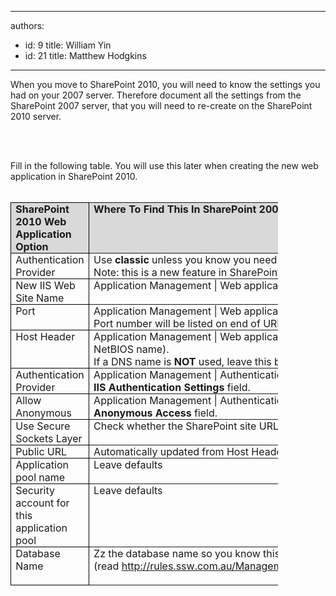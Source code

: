 

---
authors:
  - id: 9
    title: William Yin
  - id: 21
    title: Matthew Hodgkins
---




<span class='intro'> <p>When you move to SharePoint 2010, you will need to know the settings you had on your 2007 server. Therefore document all the settings from the SharePoint 2007 server, that you will need to re-create on the SharePoint 2010 server. </p>
<p>&#160;</p>
​​ </span>

<p style="margin&#58;0cm 0cm 0pt;">Fill in the following table. You will use this later when creating the new web application in SharePoint 2010.</p>
<p style="margin&#58;0cm 0cm 0pt;">&#160;</p>
<table cellspacing="0" cellpadding="0" border="1" style="border&#58;medium none;border-collapse&#58;collapse;width&#58;428px;height&#58;873px;"><tbody><tr><td valign="top" width="111" style="border&#58;1pt solid windowtext;width&#58;83.4pt;padding&#58;0cm 5.4pt;background-color&#58;rgb(217, 217, 217);"><p style="margin&#58;0cm 0cm 0pt;"><b>SharePoint 2010 Web Application Option</b></p></td>
<td valign="top" width="321" style="border-top-width&#58;1pt;border-top-style&#58;solid;border-right-width&#58;1pt;border-right-style&#58;solid;width&#58;240.95pt;border-bottom-width&#58;1pt;border-bottom-style&#58;solid;padding&#58;0cm 5.4pt;background-color&#58;rgb(217, 217, 217);"><p style="margin&#58;0cm 0cm 0pt;"><b>Where To Find This In SharePoint 2007</b></p></td>
<td valign="top" width="187" style="border-top-width&#58;1pt;border-top-style&#58;solid;border-right-width&#58;1pt;border-right-style&#58;solid;width&#58;140pt;border-bottom-width&#58;1pt;border-bottom-style&#58;solid;padding&#58;0cm 5.4pt;background-color&#58;rgb(217, 217, 217);"><p style="margin&#58;0cm 0cm 0pt;"><b>Answer</b></p></td></tr>
<tr><td valign="top" width="111" style="border-color&#58;rgb(240, 240, 240) windowtext windowtext;border-right-width&#58;1pt;border-right-style&#58;solid;width&#58;83.4pt;border-bottom-width&#58;1pt;border-bottom-style&#58;solid;padding&#58;0cm 5.4pt;border-left-width&#58;1pt;border-left-style&#58;solid;background-color&#58;transparent;"><p style="margin&#58;0cm 0cm 0pt;">Authentication Provider</p></td>
<td valign="top" width="321" style="border-right-width&#58;1pt;border-right-style&#58;solid;width&#58;240.95pt;border-bottom-width&#58;1pt;border-bottom-style&#58;solid;padding&#58;0cm 5.4pt;background-color&#58;transparent;"><p style="margin&#58;0cm 0cm 0pt;">Use <b>classic</b> unless you know you need <b>claims based authentication <br></b>Note&#58; this is a new feature in SharePoint 2010. </p></td>
<td valign="top" width="187" style="border-right-width&#58;1pt;border-right-style&#58;solid;width&#58;140pt;border-bottom-width&#58;1pt;border-bottom-style&#58;solid;padding&#58;0cm 5.4pt;background-color&#58;transparent;"><p style="margin&#58;0cm 0cm 0pt;">&#160;</p></td></tr>
<tr><td valign="top" width="111" style="border-color&#58;rgb(240, 240, 240) windowtext windowtext;border-right-width&#58;1pt;border-right-style&#58;solid;width&#58;83.4pt;border-bottom-width&#58;1pt;border-bottom-style&#58;solid;padding&#58;0cm 5.4pt;border-left-width&#58;1pt;border-left-style&#58;solid;background-color&#58;transparent;"><p style="margin&#58;0cm 0cm 0pt;">New IIS Web Site Name</p></td>
<td valign="top" width="321" style="border-right-width&#58;1pt;border-right-style&#58;solid;width&#58;240.95pt;border-bottom-width&#58;1pt;border-bottom-style&#58;solid;padding&#58;0cm 5.4pt;background-color&#58;transparent;"><p style="margin&#58;0cm 0cm 0pt;">Application Management | Web application list | <b>Name Field</b></p></td>
<td valign="top" width="187" style="border-right-width&#58;1pt;border-right-style&#58;solid;width&#58;140pt;border-bottom-width&#58;1pt;border-bottom-style&#58;solid;padding&#58;0cm 5.4pt;background-color&#58;transparent;"><p style="margin&#58;0cm 0cm 0pt;">&#160;</p></td></tr>
<tr><td valign="top" width="111" style="border-color&#58;rgb(240, 240, 240) windowtext windowtext;border-right-width&#58;1pt;border-right-style&#58;solid;width&#58;83.4pt;border-bottom-width&#58;1pt;border-bottom-style&#58;solid;padding&#58;0cm 5.4pt;border-left-width&#58;1pt;border-left-style&#58;solid;background-color&#58;transparent;"><p style="margin&#58;0cm 0cm 0pt;">Port</p></td>
<td valign="top" width="321" style="border-right-width&#58;1pt;border-right-style&#58;solid;width&#58;240.95pt;border-bottom-width&#58;1pt;border-bottom-style&#58;solid;padding&#58;0cm 5.4pt;background-color&#58;transparent;"><p style="margin&#58;0cm 0cm 0pt;">Application Management | Web application list | <b>URL Field</b>. <br>Port number will be listed on end of URL (if nothing its port 80)</p></td>
<td valign="top" width="187" style="border-right-width&#58;1pt;border-right-style&#58;solid;width&#58;140pt;border-bottom-width&#58;1pt;border-bottom-style&#58;solid;padding&#58;0cm 5.4pt;background-color&#58;transparent;"><p style="margin&#58;0cm 0cm 0pt;">&#160;</p></td></tr>
<tr><td valign="top" width="111" style="border-color&#58;rgb(240, 240, 240) windowtext windowtext;border-right-width&#58;1pt;border-right-style&#58;solid;width&#58;83.4pt;border-bottom-width&#58;1pt;border-bottom-style&#58;solid;padding&#58;0cm 5.4pt;border-left-width&#58;1pt;border-left-style&#58;solid;background-color&#58;transparent;"><p style="margin&#58;0cm 0cm 0pt;">Host Header</p></td>
<td valign="top" width="321" style="border-right-width&#58;1pt;border-right-style&#58;solid;width&#58;240.95pt;border-bottom-width&#58;1pt;border-bottom-style&#58;solid;padding&#58;0cm 5.4pt;background-color&#58;transparent;"><p style="margin&#58;0cm 0cm 0pt;">Application Management | Web application list | <b>URL Field</b> if a DNS name is used (not just the NetBIOS name). <br>If a DNS name is <b>NOT</b> used, leave this blank.</p></td>
<td valign="top" width="187" style="border-right-width&#58;1pt;border-right-style&#58;solid;width&#58;140pt;border-bottom-width&#58;1pt;border-bottom-style&#58;solid;padding&#58;0cm 5.4pt;background-color&#58;transparent;"><p style="margin&#58;0cm 0cm 0pt;">&#160;</p></td></tr>
<tr><td valign="top" width="111" style="border-color&#58;rgb(240, 240, 240) windowtext windowtext;border-right-width&#58;1pt;border-right-style&#58;solid;width&#58;83.4pt;border-bottom-width&#58;1pt;border-bottom-style&#58;solid;padding&#58;0cm 5.4pt;border-left-width&#58;1pt;border-left-style&#58;solid;background-color&#58;transparent;"><p style="margin&#58;0cm 0cm 0pt;">Authentication Provider</p></td>
<td valign="top" width="321" style="border-right-width&#58;1pt;border-right-style&#58;solid;width&#58;240.95pt;border-bottom-width&#58;1pt;border-bottom-style&#58;solid;padding&#58;0cm 5.4pt;background-color&#58;transparent;"><p style="margin&#58;0cm 0cm 0pt;">Application Management | Authentication Providers | (Click On the default zone if applicable) | <b>IIS Authentication Settings</b> field.</p></td>
<td valign="top" width="187" style="border-right-width&#58;1pt;border-right-style&#58;solid;width&#58;140pt;border-bottom-width&#58;1pt;border-bottom-style&#58;solid;padding&#58;0cm 5.4pt;background-color&#58;transparent;"><p style="margin&#58;0cm 0cm 0pt;">&#160;</p></td></tr>
<tr><td valign="top" width="111" style="border-color&#58;rgb(240, 240, 240) windowtext windowtext;border-right-width&#58;1pt;border-right-style&#58;solid;width&#58;83.4pt;border-bottom-width&#58;1pt;border-bottom-style&#58;solid;padding&#58;0cm 5.4pt;border-left-width&#58;1pt;border-left-style&#58;solid;background-color&#58;transparent;"><p style="margin&#58;0cm 0cm 0pt;">Allow Anonymous</p></td>
<td valign="top" width="321" style="border-right-width&#58;1pt;border-right-style&#58;solid;width&#58;240.95pt;border-bottom-width&#58;1pt;border-bottom-style&#58;solid;padding&#58;0cm 5.4pt;background-color&#58;transparent;"><p style="margin&#58;0cm 0cm 0pt;">Application Management | Authentication Providers | (Click On the default zone if applicable) | <b>Anonymous Access</b> field.</p></td>
<td valign="top" width="187" style="border-right-width&#58;1pt;border-right-style&#58;solid;width&#58;140pt;border-bottom-width&#58;1pt;border-bottom-style&#58;solid;padding&#58;0cm 5.4pt;background-color&#58;transparent;"><p style="margin&#58;0cm 0cm 0pt;">&#160;</p></td></tr>
<tr><td valign="top" width="111" style="border-color&#58;rgb(240, 240, 240) windowtext windowtext;border-right-width&#58;1pt;border-right-style&#58;solid;width&#58;83.4pt;border-bottom-width&#58;1pt;border-bottom-style&#58;solid;padding&#58;0cm 5.4pt;border-left-width&#58;1pt;border-left-style&#58;solid;background-color&#58;transparent;"><p style="margin&#58;0cm 0cm 0pt;">Use Secure Sockets Layer</p></td>
<td valign="top" width="321" style="border-right-width&#58;1pt;border-right-style&#58;solid;width&#58;240.95pt;border-bottom-width&#58;1pt;border-bottom-style&#58;solid;padding&#58;0cm 5.4pt;background-color&#58;transparent;"><p style="margin&#58;0cm 0cm 0pt;">Check whether the SharePoint site URL like “<b>https</b>&#58;//***”</p></td>
<td valign="top" width="187" style="border-right-width&#58;1pt;border-right-style&#58;solid;width&#58;140pt;border-bottom-width&#58;1pt;border-bottom-style&#58;solid;padding&#58;0cm 5.4pt;background-color&#58;transparent;"><p style="margin&#58;0cm 0cm 0pt;">&#160;</p></td></tr>
<tr><td valign="top" width="111" style="border-color&#58;rgb(240, 240, 240) windowtext windowtext;border-right-width&#58;1pt;border-right-style&#58;solid;width&#58;83.4pt;border-bottom-width&#58;1pt;border-bottom-style&#58;solid;padding&#58;0cm 5.4pt;border-left-width&#58;1pt;border-left-style&#58;solid;background-color&#58;transparent;"><p style="margin&#58;0cm 0cm 0pt;">Public URL</p></td>
<td valign="top" width="321" style="border-right-width&#58;1pt;border-right-style&#58;solid;width&#58;240.95pt;border-bottom-width&#58;1pt;border-bottom-style&#58;solid;padding&#58;0cm 5.4pt;background-color&#58;transparent;"><p style="margin&#58;0cm 0cm 0pt;">Automatically updated from Host Header</p></td>
<td valign="top" width="187" style="border-right-width&#58;1pt;border-right-style&#58;solid;width&#58;140pt;border-bottom-width&#58;1pt;border-bottom-style&#58;solid;padding&#58;0cm 5.4pt;background-color&#58;transparent;"><p style="margin&#58;0cm 0cm 0pt;">&#160;</p></td></tr>
<tr><td valign="top" width="111" style="border-color&#58;rgb(240, 240, 240) windowtext windowtext;border-right-width&#58;1pt;border-right-style&#58;solid;width&#58;83.4pt;border-bottom-width&#58;1pt;border-bottom-style&#58;solid;padding&#58;0cm 5.4pt;border-left-width&#58;1pt;border-left-style&#58;solid;background-color&#58;transparent;"><p style="margin&#58;0cm 0cm 0pt;">Application pool name</p></td>
<td valign="top" width="321" style="border-right-width&#58;1pt;border-right-style&#58;solid;width&#58;240.95pt;border-bottom-width&#58;1pt;border-bottom-style&#58;solid;padding&#58;0cm 5.4pt;background-color&#58;transparent;"><p style="margin&#58;0cm 0cm 0pt;">Leave defaults</p></td>
<td valign="top" width="187" style="border-right-width&#58;1pt;border-right-style&#58;solid;width&#58;140pt;border-bottom-width&#58;1pt;border-bottom-style&#58;solid;padding&#58;0cm 5.4pt;background-color&#58;transparent;"><p style="margin&#58;0cm 0cm 0pt;">&#160;</p></td></tr>
<tr><td valign="top" width="111" style="border-color&#58;rgb(240, 240, 240) windowtext windowtext;border-right-width&#58;1pt;border-right-style&#58;solid;width&#58;83.4pt;border-bottom-width&#58;1pt;border-bottom-style&#58;solid;padding&#58;0cm 5.4pt;border-left-width&#58;1pt;border-left-style&#58;solid;background-color&#58;transparent;"><p style="margin&#58;0cm 0cm 0pt;">Security account for this application pool</p></td>
<td valign="top" width="321" style="border-right-width&#58;1pt;border-right-style&#58;solid;width&#58;240.95pt;border-bottom-width&#58;1pt;border-bottom-style&#58;solid;padding&#58;0cm 5.4pt;background-color&#58;transparent;"><p style="margin&#58;0cm 0cm 0pt;">Leave defaults</p></td>
<td valign="top" width="187" style="border-right-width&#58;1pt;border-right-style&#58;solid;width&#58;140pt;border-bottom-width&#58;1pt;border-bottom-style&#58;solid;padding&#58;0cm 5.4pt;background-color&#58;transparent;"><p style="margin&#58;0cm 0cm 0pt;">&#160;</p></td></tr>
<tr><td valign="top" width="111" style="border-color&#58;rgb(240, 240, 240) windowtext windowtext;border-right-width&#58;1pt;border-right-style&#58;solid;width&#58;83.4pt;border-bottom-width&#58;1pt;border-bottom-style&#58;solid;padding&#58;0cm 5.4pt;border-left-width&#58;1pt;border-left-style&#58;solid;background-color&#58;transparent;"><p style="margin&#58;0cm 0cm 0pt;">Database Name</p></td>
<td valign="top" width="321" style="border-right-width&#58;1pt;border-right-style&#58;solid;width&#58;240.95pt;border-bottom-width&#58;1pt;border-bottom-style&#58;solid;padding&#58;0cm 5.4pt;background-color&#58;transparent;"><p style="margin&#58;0cm 0cm 0pt;">Zz the database name so you know this will be replaced (read&#160;<a href="/Management/RulesToSuccessfulProjects/Pages/ZZOldFiles.aspx" style="background-color&#58;transparent;">http&#58;//rules.ssw.com.au/Management/RulesToSuccessfulProjects/Pages/ZZOldFiles.aspx</a><span style="background-color&#58;transparent;"></span><span style="background-color&#58;transparent;">)</span></p>
<span></span><p style="margin&#58;0cm 0cm 0pt;">&#160;</p></td>
<td valign="top" width="187" style="border-right-width&#58;1pt;border-right-style&#58;solid;width&#58;140pt;border-bottom-width&#58;1pt;border-bottom-style&#58;solid;padding&#58;0cm 5.4pt;background-color&#58;transparent;"><p style="margin&#58;0cm 0cm 0pt;">&#160;</p></td></tr></tbody></table>
<p style="margin&#58;0cm 0cm 0pt;">&#160;</p>
<p style="margin&#58;0cm 0cm 0pt;">&#160;</p>


